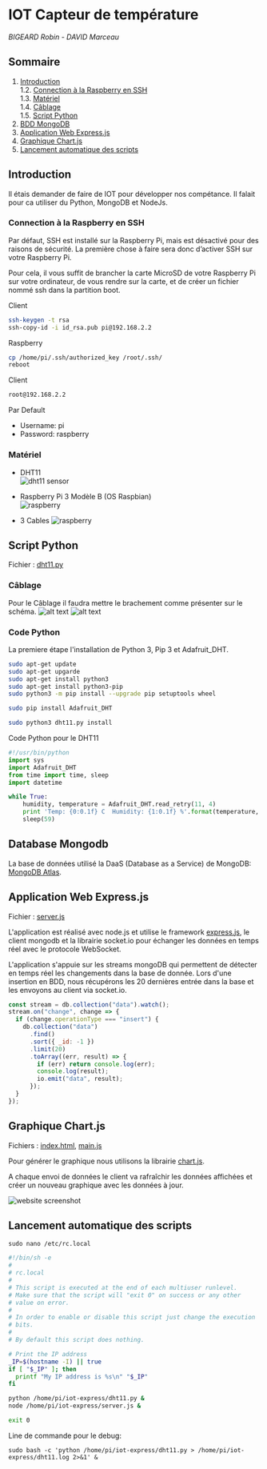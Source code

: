 # IOT Capteur de température

_BIGEARD Robin - DAVID Marceau_

## Sommaire

1. [Introduction](#Introduction)    
    1.2. [Connection à la Raspberry en SSH](#Connection-à-la-Raspberry-en-SSH)    
    1.3. [Matériel](#Matériel)    
    1.4. [Câblage](#Câblage)    
    1.5. [Script Python](#Script-Python)
2. [BDD MongoDB](#BDD-MongoDB)
3. [Application Web Express.js](#Application-Web-Express.js)
4. [Graphique Chart.js](#Graphique-Chart.js)
5. [Lancement automatique des scripts](#Lancement-automatique-des-scripts)

## Introduction

Il étais demander de faire de IOT pour développer nos compétance. Il falait pour ca utiliser du Python, MongoDB et NodeJs.

### Connection à la Raspberry en SSH

Par défaut, SSH est installé sur la Raspberry Pi, mais est désactivé pour des raisons de sécurité. La première chose à faire sera donc d’activer SSH sur votre Raspberry Pi.

Pour cela, il vous suffit de brancher la carte MicroSD de votre Raspberry Pi sur votre ordinateur, de vous rendre sur la carte, et de créer un fichier nommé ssh dans la partition boot.

Client
```bash
ssh-keygen -t rsa
ssh-copy-id -i id_rsa.pub pi@192.168.2.2
```

Raspberry
```bash
cp /home/pi/.ssh/authorized_key /root/.ssh/
reboot
```
Client
```bash
root@192.168.2.2
```

Par Default
 - Username: pi
 - Password: raspberry

### Matériel

- DHT11  
  ![dht11 sensor](/img/DHT11.jpg "DHT11")

- Raspberry Pi 3 Modèle B (OS Raspbian)  
  ![raspberry](/img/raspberry.jpg "Raspberry Pi 3 Modèle B")

- 3 Cables
  ![raspberry](/img/cables.jpg "Cables")

## Script Python

Fichier : [dht11.py](https://github.com/marceaudavid/iot-sensor/blob/master/dht11.py)

### Câblage
Pour le Câblage il faudra mettre le brachement comme présenter sur le schéma.
![alt text](/img/schema.jpg "schema")
![alt text](/img/schem.jpg "schem")

### Code Python

La premiere étape l'installation de Python 3, Pip 3 et Adafruit_DHT.
```bash
sudo apt-get update
sudo apt-get upgarde
sudo apt-get install python3
sudo apt-get install python3-pip
sudo python3 -m pip install --upgrade pip setuptools wheel
```
```bash
sudo pip install Adafruit_DHT
```
```bash
sudo python3 dht11.py install
```

Code Python pour le DHT11
```python
#!/usr/bin/python
import sys
import Adafruit_DHT
from time import time, sleep
import datetime

while True:
    humidity, temperature = Adafruit_DHT.read_retry(11, 4)
    print 'Temp: {0:0.1f} C  Humidity: {1:0.1f} %'.format(temperature, humidity)
    sleep(59)
```

## Database Mongodb

La base de données utilisé la DaaS (Database as a Service) de MongoDB: [MongoDB Atlas](https://www.mongodb.com/cloud/atlas).

## Application Web Express.js

Fichier : [server.js](https://github.com/marceaudavid/iot-sensor/blob/master/server.js)

L'application est réalisé avec node.js et utilise le framework [express.js](https://expressjs.com/), le client mongodb et la librairie socket.io pour échanger les données en temps réel avec le protocole WebSocket.

L'application s'appuie sur les streams mongoDB qui permettent de détecter en temps réel les changements dans la base de donnée. Lors d'une insertion en BDD, nous récupérons les 20 dernières entrée dans la base et les envoyons au client via socket.io.

```javascript
const stream = db.collection("data").watch();
stream.on("change", change => {
  if (change.operationType === "insert") {
    db.collection("data")
      .find()
      .sort({ _id: -1 })
      .limit(20)
      .toArray((err, result) => {
        if (err) return console.log(err);
        console.log(result);
        io.emit("data", result);
      });
  }
});
```

## Graphique Chart.js

Fichiers : [index.html](https://github.com/marceaudavid/iot-sensor/blob/master/public/index.html), [main.js](https://github.com/marceaudavid/iot-sensor/blob/master/public/js/main.js)

Pour générer le graphique nous utilisons la librairie [chart.js](https://www.chartjs.org/).

A chaque envoi de données le client va rafraîchir les données affichées et créer un nouveau graphique avec les données à jour.

![website screenshot](/img/graph.png "Graphique")

## Lancement automatique des scripts

`sudo nano /etc/rc.local`

```bash
#!/bin/sh -e
#
# rc.local
#
# This script is executed at the end of each multiuser runlevel.
# Make sure that the script will "exit 0" on success or any other
# value on error.
#
# In order to enable or disable this script just change the execution
# bits.
#
# By default this script does nothing.

# Print the IP address
_IP=$(hostname -I) || true
if [ "$_IP" ]; then
  printf "My IP address is %s\n" "$_IP"
fi

python /home/pi/iot-express/dht11.py &
node /home/pi/iot-express/server.js &

exit 0
```

Line de commande pour le debug:

`sudo bash -c 'python /home/pi/iot-express/dht11.py > /home/pi/iot-express/dht11.log 2>&1' &`
